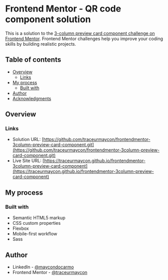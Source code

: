 # Frontend Mentor - QR code component solution

This is a solution to the [3-column preview card component challenge on Frontend Mentor](https://www.frontendmentor.io/challenges/3column-preview-card-component-pH92eAR2-). Frontend Mentor challenges help you improve your coding skills by building realistic projects.

## Table of contents

-   [Overview](#overview)
    -   [Links](#links)
-   [My process](#my-process)
    -   [Built with](#built-with)
-   [Author](#author)
-   [Acknowledgments](#acknowledgments)

## Overview

### Links

-   Solution URL: [https://github.com/traceurmaycon/frontendmentor-3column-preview-card-component.git](https://github.com/traceurmaycon/frontendmentor-3column-preview-card-component.git)
-   Live Site URL: [https://traceurmaycon.github.io/frontendmentor-3column-preview-card-component](https://traceurmaycon.github.io/frontendmentor-3column-preview-card-component)

## My process

### Built with

-   Semantic HTML5 markup
-   CSS custom properties
-   Flexbox
-   Mobile-first workflow
-   Sass

## Author

-   LinkedIn - [@maycondocarmo](https://www.linkedin.com/in/traceurmaycon)
-   Frontend Mentor - [@traceurmaycon](https://www.frontendmentor.io/profile/traceurmaycon)
